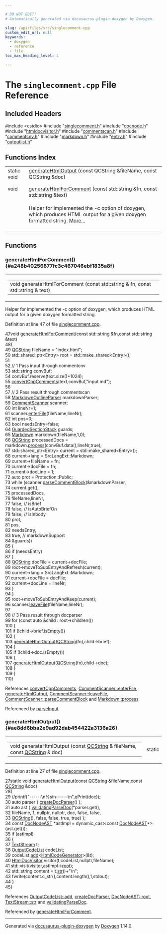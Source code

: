 ```yaml
---

# DO NOT EDIT!
# Automatically generated via docusaurus-plugin-doxygen by Doxygen.

slug: /api/files/src/singlecomment-cpp
custom_edit_url: null
keywords:
  - doxygen
  - reference
  - file
toc_max_heading_level: 4

---
```


<div class="doxyPage">

# The `singlecomment.cpp` File Reference



## Included Headers

<div class="doxyIncludesList">#include &lt;cstdio&gt;
#include "<a href="/web-doxygen/docs/api/files/src/singlecomment-h">singlecomment.h</a>"
#include "<a href="/web-doxygen/docs/api/files/src/docnode-h">docnode.h</a>"
#include "<a href="/web-doxygen/docs/api/files/src/htmldocvisitor-h">htmldocvisitor.h</a>"
#include "<a href="/web-doxygen/docs/api/files/src/commentscan-h">commentscan.h</a>"
#include "<a href="/web-doxygen/docs/api/files/src/commentcnv-h">commentcnv.h</a>"
#include "<a href="/web-doxygen/docs/api/files/src/markdown-h">markdown.h</a>"
#include "<a href="/web-doxygen/docs/api/files/src/entry-h">entry.h</a>"
#include "<a href="/web-doxygen/docs/api/files/src/outputlist-h">outputlist.h</a>"
</div>

## Functions Index

<table class="doxyMembersIndex">

<tr class="doxyMemberIndexItem">
<td class="doxyMemberIndexItemType" align="left" valign="top">static void</td>
<td class="doxyMemberIndexItemName" align="left" valign="top"><a href="#ae8dd6bba2e9ad92dab454422a3136a26">generateHtmlOutput</a> (const QCString &amp;fileName, const QCString &amp;doc)</td>
</tr>
<tr class="doxyMemberIndexDescription">
<td class="doxyMemberIndexDescriptionLeft"></td>
<td class="doxyMemberIndexDescriptionRight">
</td>
</tr>
<tr class="doxyMemberIndexSeparator">
<td class="doxyMemberIndexSeparator" colspan="2"></td>
</tr>

<tr class="doxyMemberIndexItem">
<td class="doxyMemberIndexItemType" align="left" valign="top">void</td>
<td class="doxyMemberIndexItemName" align="left" valign="top"><a href="#a248b40256877fc3c467046ebf1835a8f">generateHtmlForComment</a> (const std::string &amp;fn, const std::string &amp;text)</td>
</tr>
<tr class="doxyMemberIndexDescription">
<td class="doxyMemberIndexDescriptionLeft"></td>
<td class="doxyMemberIndexDescriptionRight">
<p>Helper for implemented the -c option of doxygen, which produces HTML output for a given doxygen formatted string. <a href="#a248b40256877fc3c467046ebf1835a8f">More...</a></p>
</td>
</tr>
<tr class="doxyMemberIndexSeparator">
<td class="doxyMemberIndexSeparator" colspan="2"></td>
</tr>

</table>


<div class="doxySectionDef">

## Functions

### generateHtmlForComment() {#a248b40256877fc3c467046ebf1835a8f}

<div class="doxyMemberItem">
<div class="doxyMemberProto">
<table class="doxyMemberLabels">
<tr class="doxyMemberLabels">
<td class="doxyMemberLabelsLeft">
<table class="doxyMemberName">
<tr>
<td class="doxyMemberName">void generateHtmlForComment (const std::string &amp; fn, const std::string &amp; text)</td>
</tr>
</table>
</td>
</tr>
</table>
</div>
<div class="doxyMemberDoc">

<p>Helper for implemented the -c option of doxygen, which produces HTML output for a given doxygen formatted string.</p>

<p>Definition at line 47 of file <a href="/web-doxygen/docs/api/files/src/singlecomment-cpp">singlecomment.cpp</a>.</p>


<div class="doxyProgramListing">

<div class="doxyCodeLine"><span class="doxyLineNumber"><a href="#a248b40256877fc3c467046ebf1835a8f">47</a></span><span class="doxyLineContent"><span class="doxyHighlightKeywordType">void</span><span class="doxyHighlight"> <a href="#a248b40256877fc3c467046ebf1835a8f">generateHtmlForComment</a>(</span><span class="doxyHighlightKeyword">const</span><span class="doxyHighlight"> std::string &amp;fn,</span><span class="doxyHighlightKeyword">const</span><span class="doxyHighlight"> std::string &amp;text)</span></span></div>
<div class="doxyCodeLine"><span class="doxyLineNumber">48</span><span class="doxyLineContent"><span class="doxyHighlight">{</span></span></div>
<div class="doxyCodeLine"><span class="doxyLineNumber">49</span><span class="doxyLineContent"><span class="doxyHighlight">  <a href="/web-doxygen/docs/api/classes/qcstring">QCString</a> fileName = </span><span class="doxyHighlightStringLiteral">"index.html"</span><span class="doxyHighlight">;</span></span></div>
<div class="doxyCodeLine"><span class="doxyLineNumber">50</span><span class="doxyLineContent"><span class="doxyHighlight">  std::shared_ptr&lt;Entry&gt; root = std::make_shared&lt;Entry&gt;();</span></span></div>
<div class="doxyCodeLine"><span class="doxyLineNumber">51</span></div>
<div class="doxyCodeLine"><span class="doxyLineNumber">52</span><span class="doxyLineContent"><span class="doxyHighlight">  </span><span class="doxyHighlightComment">// 1 Pass input through commentcnv</span></span></div>
<div class="doxyCodeLine"><span class="doxyLineNumber">53</span><span class="doxyLineContent"><span class="doxyHighlight">  std::string convBuf;</span></span></div>
<div class="doxyCodeLine"><span class="doxyLineNumber">54</span><span class="doxyLineContent"><span class="doxyHighlight">  convBuf.reserve(text.size()+1024);</span></span></div>
<div class="doxyCodeLine"><span class="doxyLineNumber">55</span><span class="doxyLineContent"><span class="doxyHighlight">  <a href="/web-doxygen/docs/api/files/src/commentcnv-h/#a4706ae57556b5cab395e8d2c8ec666b9">convertCppComments</a>(text,convBuf,</span><span class="doxyHighlightStringLiteral">"input.md"</span><span class="doxyHighlight">);</span></span></div>
<div class="doxyCodeLine"><span class="doxyLineNumber">56</span></div>
<div class="doxyCodeLine"><span class="doxyLineNumber">57</span><span class="doxyLineContent"><span class="doxyHighlight">  </span><span class="doxyHighlightComment">// 2 Pass result through commentscan</span></span></div>
<div class="doxyCodeLine"><span class="doxyLineNumber">58</span><span class="doxyLineContent"><span class="doxyHighlight">  <a href="/web-doxygen/docs/api/classes/markdownoutlineparser">MarkdownOutlineParser</a> markdownParser;</span></span></div>
<div class="doxyCodeLine"><span class="doxyLineNumber">59</span><span class="doxyLineContent"><span class="doxyHighlight">  <a href="/web-doxygen/docs/api/classes/commentscanner">CommentScanner</a> scanner;</span></span></div>
<div class="doxyCodeLine"><span class="doxyLineNumber">60</span><span class="doxyLineContent"><span class="doxyHighlight">  </span><span class="doxyHighlightKeywordType">int</span><span class="doxyHighlight"> lineNr=1;</span></span></div>
<div class="doxyCodeLine"><span class="doxyLineNumber">61</span><span class="doxyLineContent"><span class="doxyHighlight">  scanner.<a href="/web-doxygen/docs/api/classes/commentscanner/#abd752e50202fc1d4d2929595b003c8c9">enterFile</a>(fileName,lineNr);</span></span></div>
<div class="doxyCodeLine"><span class="doxyLineNumber">62</span><span class="doxyLineContent"><span class="doxyHighlight">  </span><span class="doxyHighlightKeywordType">int</span><span class="doxyHighlight"> pos=0;</span></span></div>
<div class="doxyCodeLine"><span class="doxyLineNumber">63</span><span class="doxyLineContent"><span class="doxyHighlight">  </span><span class="doxyHighlightKeywordType">bool</span><span class="doxyHighlight"> needsEntry=</span><span class="doxyHighlightKeyword">false</span><span class="doxyHighlight">;</span></span></div>
<div class="doxyCodeLine"><span class="doxyLineNumber">64</span><span class="doxyLineContent"><span class="doxyHighlight">  <a href="/web-doxygen/docs/api/files/src/commentscan-h/#abae3f4527720c3a0368e313ea4a5e575">GuardedSectionStack</a> guards;</span></span></div>
<div class="doxyCodeLine"><span class="doxyLineNumber">65</span><span class="doxyLineContent"><span class="doxyHighlight">  <a href="/web-doxygen/docs/api/classes/markdown">Markdown</a> markdown(fileName,1,0);</span></span></div>
<div class="doxyCodeLine"><span class="doxyLineNumber">66</span><span class="doxyLineContent"><span class="doxyHighlight">  <a href="/web-doxygen/docs/api/classes/qcstring">QCString</a> processedDocs = markdown.<a href="/web-doxygen/docs/api/classes/markdown/#ad40652cc4db61282f2b0ef5202927d10">process</a>(convBuf.data(),lineNr,</span><span class="doxyHighlightKeyword">true</span><span class="doxyHighlight">);</span></span></div>
<div class="doxyCodeLine"><span class="doxyLineNumber">67</span><span class="doxyLineContent"><span class="doxyHighlight">  std::shared_ptr&lt;Entry&gt; current = std::make_shared&lt;Entry&gt;();</span></span></div>
<div class="doxyCodeLine"><span class="doxyLineNumber">68</span><span class="doxyLineContent"><span class="doxyHighlight">  current-&gt;lang = SrcLangExt::Markdown;</span></span></div>
<div class="doxyCodeLine"><span class="doxyLineNumber">69</span><span class="doxyLineContent"><span class="doxyHighlight">  current-&gt;fileName = fn;</span></span></div>
<div class="doxyCodeLine"><span class="doxyLineNumber">70</span><span class="doxyLineContent"><span class="doxyHighlight">  current-&gt;docFile  = fn;</span></span></div>
<div class="doxyCodeLine"><span class="doxyLineNumber">71</span><span class="doxyLineContent"><span class="doxyHighlight">  current-&gt;docLine  = 1;</span></span></div>
<div class="doxyCodeLine"><span class="doxyLineNumber">72</span><span class="doxyLineContent"><span class="doxyHighlight">  </span><span class="doxyHighlightKeyword">auto</span><span class="doxyHighlight"> prot = Protection::Public;</span></span></div>
<div class="doxyCodeLine"><span class="doxyLineNumber">73</span><span class="doxyLineContent"><span class="doxyHighlight">  </span><span class="doxyHighlightKeywordFlow">while</span><span class="doxyHighlight"> (scanner.<a href="/web-doxygen/docs/api/classes/commentscanner/#a2e48aae075e2f44ddd785428b4099f4a">parseCommentBlock</a>(&amp;markdownParser,</span></span></div>
<div class="doxyCodeLine"><span class="doxyLineNumber">74</span><span class="doxyLineContent"><span class="doxyHighlight">        current.get(),</span></span></div>
<div class="doxyCodeLine"><span class="doxyLineNumber">75</span><span class="doxyLineContent"><span class="doxyHighlight">        processedDocs,</span></span></div>
<div class="doxyCodeLine"><span class="doxyLineNumber">76</span><span class="doxyLineContent"><span class="doxyHighlight">        fileName,lineNr,</span></span></div>
<div class="doxyCodeLine"><span class="doxyLineNumber">77</span><span class="doxyLineContent"><span class="doxyHighlight">        </span><span class="doxyHighlightKeyword">false</span><span class="doxyHighlight">, </span><span class="doxyHighlightComment">// isBrief</span></span></div>
<div class="doxyCodeLine"><span class="doxyLineNumber">78</span><span class="doxyLineContent"><span class="doxyHighlight">        </span><span class="doxyHighlightKeyword">false</span><span class="doxyHighlight">, </span><span class="doxyHighlightComment">// isAutoBriefOn</span></span></div>
<div class="doxyCodeLine"><span class="doxyLineNumber">79</span><span class="doxyLineContent"><span class="doxyHighlight">        </span><span class="doxyHighlightKeyword">false</span><span class="doxyHighlight">, </span><span class="doxyHighlightComment">// isInbody</span></span></div>
<div class="doxyCodeLine"><span class="doxyLineNumber">80</span><span class="doxyLineContent"><span class="doxyHighlight">        prot,</span></span></div>
<div class="doxyCodeLine"><span class="doxyLineNumber">81</span><span class="doxyLineContent"><span class="doxyHighlight">        pos,</span></span></div>
<div class="doxyCodeLine"><span class="doxyLineNumber">82</span><span class="doxyLineContent"><span class="doxyHighlight">        needsEntry,</span></span></div>
<div class="doxyCodeLine"><span class="doxyLineNumber">83</span><span class="doxyLineContent"><span class="doxyHighlight">        </span><span class="doxyHighlightKeyword">true</span><span class="doxyHighlight">,  </span><span class="doxyHighlightComment">// markdownSupport</span></span></div>
<div class="doxyCodeLine"><span class="doxyLineNumber">84</span><span class="doxyLineContent"><span class="doxyHighlight">        &amp;guards))</span></span></div>
<div class="doxyCodeLine"><span class="doxyLineNumber">85</span><span class="doxyLineContent"><span class="doxyHighlight">  {</span></span></div>
<div class="doxyCodeLine"><span class="doxyLineNumber">86</span><span class="doxyLineContent"><span class="doxyHighlight">    </span><span class="doxyHighlightKeywordFlow">if</span><span class="doxyHighlight"> (needsEntry)</span></span></div>
<div class="doxyCodeLine"><span class="doxyLineNumber">87</span><span class="doxyLineContent"><span class="doxyHighlight">    {</span></span></div>
<div class="doxyCodeLine"><span class="doxyLineNumber">88</span><span class="doxyLineContent"><span class="doxyHighlight">      <a href="/web-doxygen/docs/api/classes/qcstring">QCString</a> docFile = current-&gt;docFile;</span></span></div>
<div class="doxyCodeLine"><span class="doxyLineNumber">89</span><span class="doxyLineContent"><span class="doxyHighlight">      root-&gt;moveToSubEntryAndRefresh(current);</span></span></div>
<div class="doxyCodeLine"><span class="doxyLineNumber">90</span><span class="doxyLineContent"><span class="doxyHighlight">      current-&gt;lang = SrcLangExt::Markdown;</span></span></div>
<div class="doxyCodeLine"><span class="doxyLineNumber">91</span><span class="doxyLineContent"><span class="doxyHighlight">      current-&gt;docFile = docFile;</span></span></div>
<div class="doxyCodeLine"><span class="doxyLineNumber">92</span><span class="doxyLineContent"><span class="doxyHighlight">      current-&gt;docLine = lineNr;</span></span></div>
<div class="doxyCodeLine"><span class="doxyLineNumber">93</span><span class="doxyLineContent"><span class="doxyHighlight">    }</span></span></div>
<div class="doxyCodeLine"><span class="doxyLineNumber">94</span><span class="doxyLineContent"><span class="doxyHighlight">  }</span></span></div>
<div class="doxyCodeLine"><span class="doxyLineNumber">95</span><span class="doxyLineContent"><span class="doxyHighlight">  root-&gt;moveToSubEntryAndKeep(current);</span></span></div>
<div class="doxyCodeLine"><span class="doxyLineNumber">96</span><span class="doxyLineContent"><span class="doxyHighlight">  scanner.<a href="/web-doxygen/docs/api/classes/commentscanner/#ac7b5eed8e5966a5023d12fd9b31efb7d">leaveFile</a>(fileName,lineNr);</span></span></div>
<div class="doxyCodeLine"><span class="doxyLineNumber">97</span></div>
<div class="doxyCodeLine"><span class="doxyLineNumber">98</span><span class="doxyLineContent"><span class="doxyHighlight">  </span><span class="doxyHighlightComment">// 3 Pass result through docparser</span></span></div>
<div class="doxyCodeLine"><span class="doxyLineNumber">99</span><span class="doxyLineContent"><span class="doxyHighlight">  </span><span class="doxyHighlightKeywordFlow">for</span><span class="doxyHighlight"> (</span><span class="doxyHighlightKeyword">const</span><span class="doxyHighlight"> </span><span class="doxyHighlightKeyword">auto</span><span class="doxyHighlight"> &amp;child : root-&gt;children())</span></span></div>
<div class="doxyCodeLine"><span class="doxyLineNumber">100</span><span class="doxyLineContent"><span class="doxyHighlight">  {</span></span></div>
<div class="doxyCodeLine"><span class="doxyLineNumber">101</span><span class="doxyLineContent"><span class="doxyHighlight">    </span><span class="doxyHighlightKeywordFlow">if</span><span class="doxyHighlight"> (!child-&gt;brief.isEmpty())</span></span></div>
<div class="doxyCodeLine"><span class="doxyLineNumber">102</span><span class="doxyLineContent"><span class="doxyHighlight">    {</span></span></div>
<div class="doxyCodeLine"><span class="doxyLineNumber">103</span><span class="doxyLineContent"><span class="doxyHighlight">      <a href="#ae8dd6bba2e9ad92dab454422a3136a26">generateHtmlOutput</a>(<a href="/web-doxygen/docs/api/classes/qcstring">QCString</a>(fn),child-&gt;brief);</span></span></div>
<div class="doxyCodeLine"><span class="doxyLineNumber">104</span><span class="doxyLineContent"><span class="doxyHighlight">    }</span></span></div>
<div class="doxyCodeLine"><span class="doxyLineNumber">105</span><span class="doxyLineContent"><span class="doxyHighlight">    </span><span class="doxyHighlightKeywordFlow">if</span><span class="doxyHighlight"> (!child-&gt;doc.isEmpty())</span></span></div>
<div class="doxyCodeLine"><span class="doxyLineNumber">106</span><span class="doxyLineContent"><span class="doxyHighlight">    {</span></span></div>
<div class="doxyCodeLine"><span class="doxyLineNumber">107</span><span class="doxyLineContent"><span class="doxyHighlight">      <a href="#ae8dd6bba2e9ad92dab454422a3136a26">generateHtmlOutput</a>(<a href="/web-doxygen/docs/api/classes/qcstring">QCString</a>(fn),child-&gt;doc);</span></span></div>
<div class="doxyCodeLine"><span class="doxyLineNumber">108</span><span class="doxyLineContent"><span class="doxyHighlight">    }</span></span></div>
<div class="doxyCodeLine"><span class="doxyLineNumber">109</span><span class="doxyLineContent"><span class="doxyHighlight">  }</span></span></div>
<div class="doxyCodeLine"><span class="doxyLineNumber">110</span><span class="doxyLineContent"><span class="doxyHighlight">}</span></span></div>

</div>


<p>References <a href="/web-doxygen/docs/api/files/src/commentcnv-h/#a4706ae57556b5cab395e8d2c8ec666b9">convertCppComments</a>, <a href="/web-doxygen/docs/api/classes/commentscanner/#abd752e50202fc1d4d2929595b003c8c9">CommentScanner::enterFile</a>, <a href="#ae8dd6bba2e9ad92dab454422a3136a26">generateHtmlOutput</a>, <a href="/web-doxygen/docs/api/classes/commentscanner/#ac7b5eed8e5966a5023d12fd9b31efb7d">CommentScanner::leaveFile</a>, <a href="/web-doxygen/docs/api/classes/commentscanner/#a2e48aae075e2f44ddd785428b4099f4a">CommentScanner::parseCommentBlock</a> and <a href="/web-doxygen/docs/api/classes/markdown/#ad40652cc4db61282f2b0ef5202927d10">Markdown::process</a>.</p>


<p>Referenced by <a href="/web-doxygen/docs/api/files/src/doxygen-cpp/#a59d66805ece9da6ffd55fa4cc8252ef1">parseInput</a>.</p>

</div>
</div>

### generateHtmlOutput() {#ae8dd6bba2e9ad92dab454422a3136a26}

<div class="doxyMemberItem">
<div class="doxyMemberProto">
<table class="doxyMemberLabels">
<tr class="doxyMemberLabels">
<td class="doxyMemberLabelsLeft">
<table class="doxyMemberName">
<tr>
<td class="doxyMemberName">void generateHtmlOutput (const <a href="/web-doxygen/docs/api/classes/qcstring">QCString</a> &amp; fileName, const <a href="/web-doxygen/docs/api/classes/qcstring">QCString</a> &amp; doc)</td>
</tr>
</table>
</td>
<td class="doxyMemberLabelsRight">
<span class="doxyMemberLabels">
<span class="doxyMemberLabel static">static</span>
</span>
</td>
</tr>
</table>
</div>
<div class="doxyMemberDoc">



<p>Definition at line 27 of file <a href="/web-doxygen/docs/api/files/src/singlecomment-cpp">singlecomment.cpp</a>.</p>


<div class="doxyProgramListing">

<div class="doxyCodeLine"><span class="doxyLineNumber"><a href="#ae8dd6bba2e9ad92dab454422a3136a26">27</a></span><span class="doxyLineContent"><span class="doxyHighlightKeyword">static</span><span class="doxyHighlight"> </span><span class="doxyHighlightKeywordType">void</span><span class="doxyHighlight"> <a href="#ae8dd6bba2e9ad92dab454422a3136a26">generateHtmlOutput</a>(</span><span class="doxyHighlightKeyword">const</span><span class="doxyHighlight"> <a href="/web-doxygen/docs/api/classes/qcstring">QCString</a> &amp;fileName,</span><span class="doxyHighlightKeyword">const</span><span class="doxyHighlight"> <a href="/web-doxygen/docs/api/classes/qcstring">QCString</a> &amp;doc)</span></span></div>
<div class="doxyCodeLine"><span class="doxyLineNumber">28</span><span class="doxyLineContent"><span class="doxyHighlight">{</span></span></div>
<div class="doxyCodeLine"><span class="doxyLineNumber">29</span><span class="doxyLineContent"><span class="doxyHighlight">  </span><span class="doxyHighlightComment">//printf("------\n%s\n------\n",qPrint(doc));</span></span></div>
<div class="doxyCodeLine"><span class="doxyLineNumber">30</span><span class="doxyLineContent"><span class="doxyHighlight">  </span><span class="doxyHighlightKeyword">auto</span><span class="doxyHighlight"> parser { <a href="/web-doxygen/docs/api/files/src/docparser-cpp/#a7a169cbf0edeed85c90868675799b875">createDocParser</a>() };</span></span></div>
<div class="doxyCodeLine"><span class="doxyLineNumber">31</span><span class="doxyLineContent"><span class="doxyHighlight">  </span><span class="doxyHighlightKeyword">auto</span><span class="doxyHighlight"> ast { <a href="/web-doxygen/docs/api/files/src/docparser-cpp/#a5b6203b6c11e050448bcd6e090720f32">validatingParseDoc</a>(*parser.get(),</span></span></div>
<div class="doxyCodeLine"><span class="doxyLineNumber">32</span><span class="doxyLineContent"><span class="doxyHighlight">                                fileName, 1, </span><span class="doxyHighlightKeyword">nullptr</span><span class="doxyHighlight">, </span><span class="doxyHighlightKeyword">nullptr</span><span class="doxyHighlight">, doc, </span><span class="doxyHighlightKeyword">false</span><span class="doxyHighlight">, </span><span class="doxyHighlightKeyword">false</span><span class="doxyHighlight">,</span></span></div>
<div class="doxyCodeLine"><span class="doxyLineNumber">33</span><span class="doxyLineContent"><span class="doxyHighlight">                                <a href="/web-doxygen/docs/api/classes/qcstring">QCString</a>(), </span><span class="doxyHighlightKeyword">false</span><span class="doxyHighlight">, </span><span class="doxyHighlightKeyword">false</span><span class="doxyHighlight">, </span><span class="doxyHighlightKeyword">true</span><span class="doxyHighlight">, </span><span class="doxyHighlightKeyword">true</span><span class="doxyHighlight">) };</span></span></div>
<div class="doxyCodeLine"><span class="doxyLineNumber">34</span><span class="doxyLineContent"><span class="doxyHighlight">  </span><span class="doxyHighlightKeyword">const</span><span class="doxyHighlight"> <a href="/web-doxygen/docs/api/classes/docnodeast">DocNodeAST</a> *astImpl = </span><span class="doxyHighlightKeyword">dynamic_cast&lt;</span><span class="doxyHighlightKeyword">const </span><span class="doxyHighlight"><a href="/web-doxygen/docs/api/classes/docnodeast">DocNodeAST</a>*</span><span class="doxyHighlightKeyword">&gt;</span><span class="doxyHighlight">(ast.get());</span></span></div>
<div class="doxyCodeLine"><span class="doxyLineNumber">35</span><span class="doxyLineContent"><span class="doxyHighlight">  </span><span class="doxyHighlightKeywordFlow">if</span><span class="doxyHighlight"> (astImpl)</span></span></div>
<div class="doxyCodeLine"><span class="doxyLineNumber">36</span><span class="doxyLineContent"><span class="doxyHighlight">  {</span></span></div>
<div class="doxyCodeLine"><span class="doxyLineNumber">37</span><span class="doxyLineContent"><span class="doxyHighlight">    <a href="/web-doxygen/docs/api/classes/textstream">TextStream</a> t;</span></span></div>
<div class="doxyCodeLine"><span class="doxyLineNumber">38</span><span class="doxyLineContent"><span class="doxyHighlight">    <a href="/web-doxygen/docs/api/classes/outputcodelist">OutputCodeList</a> codeList;</span></span></div>
<div class="doxyCodeLine"><span class="doxyLineNumber">39</span><span class="doxyLineContent"><span class="doxyHighlight">    codeList.<a href="/web-doxygen/docs/api/classes/outputcodelist/#a60b7d69b02fe400d0111a3321c9f0265">add</a>&lt;<a href="/web-doxygen/docs/api/classes/htmlcodegenerator">HtmlCodeGenerator</a>&gt;(&amp;t);</span></span></div>
<div class="doxyCodeLine"><span class="doxyLineNumber">40</span><span class="doxyLineContent"><span class="doxyHighlight">    <a href="/web-doxygen/docs/api/classes/htmldocvisitor">HtmlDocVisitor</a> visitor(t,codeList,</span><span class="doxyHighlightKeyword">nullptr</span><span class="doxyHighlight">,fileName);</span></span></div>
<div class="doxyCodeLine"><span class="doxyLineNumber">41</span><span class="doxyLineContent"><span class="doxyHighlight">    std::visit(visitor,astImpl-&gt;<a href="/web-doxygen/docs/api/classes/docnodeast/#a77e351cc54c344eac97ef21709f44305">root</a>);</span></span></div>
<div class="doxyCodeLine"><span class="doxyLineNumber">42</span><span class="doxyLineContent"><span class="doxyHighlight">    std::string content = t.<a href="/web-doxygen/docs/api/classes/textstream/#aca8457da22d874f4eb30b35ffe87ebd0">str</a>()+</span><span class="doxyHighlightStringLiteral">"\n"</span><span class="doxyHighlight">;</span></span></div>
<div class="doxyCodeLine"><span class="doxyLineNumber">43</span><span class="doxyLineContent"><span class="doxyHighlight">    fwrite(content.c_str(),content.length(),1,stdout);</span></span></div>
<div class="doxyCodeLine"><span class="doxyLineNumber">44</span><span class="doxyLineContent"><span class="doxyHighlight">  }</span></span></div>
<div class="doxyCodeLine"><span class="doxyLineNumber">45</span><span class="doxyLineContent"><span class="doxyHighlight">}</span></span></div>

</div>


<p>References <a href="/web-doxygen/docs/api/classes/outputcodelist/#a60b7d69b02fe400d0111a3321c9f0265">OutputCodeList::add</a>, <a href="/web-doxygen/docs/api/files/src/docparser-cpp/#a7a169cbf0edeed85c90868675799b875">createDocParser</a>, <a href="/web-doxygen/docs/api/classes/docnodeast/#a77e351cc54c344eac97ef21709f44305">DocNodeAST::root</a>, <a href="/web-doxygen/docs/api/classes/textstream/#aca8457da22d874f4eb30b35ffe87ebd0">TextStream::str</a> and <a href="/web-doxygen/docs/api/files/src/docparser-cpp/#a5b6203b6c11e050448bcd6e090720f32">validatingParseDoc</a>.</p>


<p>Referenced by <a href="#a248b40256877fc3c467046ebf1835a8f">generateHtmlForComment</a>.</p>

</div>
</div>

</div>

<hr/>

<p class="doxyGeneratedBy">Generated via <a href="https://github.com/xpack/docusaurus-plugin-doxygen">docusaurus-plugin-doxygen</a> by <a href="https://www.doxygen.nl">Doxygen</a> 1.14.0.</p>

</div>
